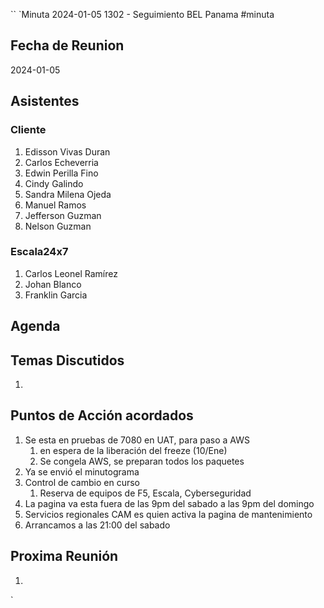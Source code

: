``
`Minuta 2024-01-05 1302 - Seguimiento BEL Panama
#minuta
## Fecha de Reunion
2024-01-05

## Asistentes

### Cliente
1. Edisson Vivas Duran
2. Carlos Echeverria
3. Edwin Perilla Fino
4. Cindy Galindo
5. Sandra Milena Ojeda
6. Manuel Ramos
7. Jefferson Guzman
8. Nelson Guzman
### Escala24x7
1. Carlos Leonel Ramírez
2. Johan Blanco
3. Franklin Garcia

## Agenda

## Temas Discutidos
1. 

## Puntos de Acción acordados
1. Se esta en pruebas de 7080 en UAT, para paso a AWS
	1. en espera de la liberación del freeze (10/Ene)
	2. Se congela AWS, se preparan todos los paquetes
2. Ya se envió el minutograma
3. Control de cambio en curso
	1. Reserva de equipos de F5, Escala, Cyberseguridad
4. La pagina va esta fuera de las 9pm del sabado a las 9pm del domingo
5. Servicios regionales CAM es quien activa la pagina de mantenimiento
6. Arrancamos a las 21:00 del sabado

## Proxima Reunión
1.  

`